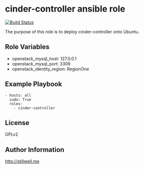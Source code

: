 cinder-controller ansible role
==============================

[![Build Status](https://travis-ci.org/marklee77/ansible-role-cinder-controller.svg?branch=master)](https://travis-ci.org/marklee77/ansible-role-cinder-controller)

The purpose of this role is to deploy cinder-controller onto Ubuntu. 

Role Variables
--------------

- openstack_mysql_host: 127.0.0.1
- openstack_mysql_port: 3306
- openstack_identity_region: RegionOne

Example Playbook
-------------------------

    - hosts: all
      sudo: True
      roles:
        - cinder-controller

License
-------

GPLv2

Author Information
------------------

http://stillwell.me
